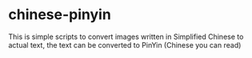 # chinese-pinyin
This is simple scripts to convert images written in Simplified Chinese to actual text, the text can be converted to PinYin (Chinese you can read) 
